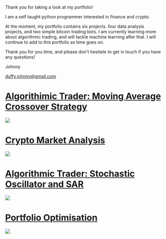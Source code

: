 Thank you for taking a look at my portfolio!

I am a self taught python programmer interested in finance and crypto. 

At the moment, my portfolio contains six projects. four data analysis projects, and two simple bitcoin trading bots.
I am currently learning more about algorithmic trading, and will tackle machine learning after that. I will continue to add to this portfolio as time goes on.

Thank you for you time, and please don't hesitate to get in touch if you have any questions!


Johnny

duffy.johnny@gmail.com



# [Algorithimic Trader: Moving Average Crossover Strategy](https://github.com/JohnnyDuffy/Portfolio/blob/main/AlgoTrader-MovingAverageCrossoverStrategy.py)
![](https://github.com/JohnnyDuffy/Portfolio/blob/main/images/MACS1.png)


# [Crypto Market Analysis](https://github.com/JohnnyDuffy/Portfolio/blob/main/CryptoMarketAnalysis.py)
![](https://github.com/JohnnyDuffy/Portfolio/blob/main/images/CMA.png)

# [Algorithmic Trader: Stochastic Oscillator and SAR](https://github.com/JohnnyDuffy/Portfolio/blob/main/AlgoTrader-StochasticAndSAR.py)
![](https://github.com/JohnnyDuffy/Portfolio/blob/main/images/SaSAR.png)

# [Portfolio Optimisation](https://github.com/JohnnyDuffy/Portfolio/blob/main/PortfolioOptimiser.py)
![](https://github.com/JohnnyDuffy/Portfolio/blob/main/images/PO.png)
